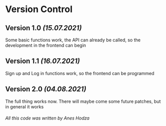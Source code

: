 # Version Control
## **Version 1.0** _(15.07.2021)_
Some basic functions work, the API can already be called, so the development in the frontend can begin

## **Version 1.1** _(16.07.2021)_
Sign up and Log in functions work, so the frontend can be programmed

## **Version 2.0** _(04.08.2021)_
The full thing works now. There will maybe come some future patches, but in general it works

###### All this code was written by Anes Hodza